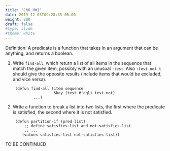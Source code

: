 ```yaml
---
title: "Ch6 HW1"
date: 2019-12-03T09:28:35-06:00
weight: 200
draft: false
#type: slide
#theme: white
---
```


Definition: A predicate is a function that takes in an argument that
can be anything, and returns a boolean.

1. Write `find-all`, which return a list of all items in the sequence
   that match the given item, possibly with an unusual `:test`. Also
   `:test-not t` should give the opposite results (include items that
   would be excluded, and vice versa).

        (defun find-all (item sequence 
                         &key (test #'eql) test-not)
                ...)
                         
2. Write a function to break a list into two lists, the first where
   the predicate is satisfied, the second where it is not satisfied.

        (defun partition-if (pred list)
            ;; define satisfies-list and not-satisfies-list
            ;; ...
           (values satisfies-list not-satisfies-list))

TO BE CONTINUED
